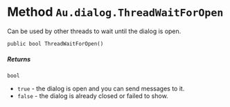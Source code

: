 # Method `Au.dialog.ThreadWaitForOpen`

Can be used by other threads to wait until the dialog is open.

```
public bool ThreadWaitForOpen()
```

##### Returns

`bool`

- `true` - the dialog is open and you can send messages to it.
- `false` - the dialog is already closed or failed to show.